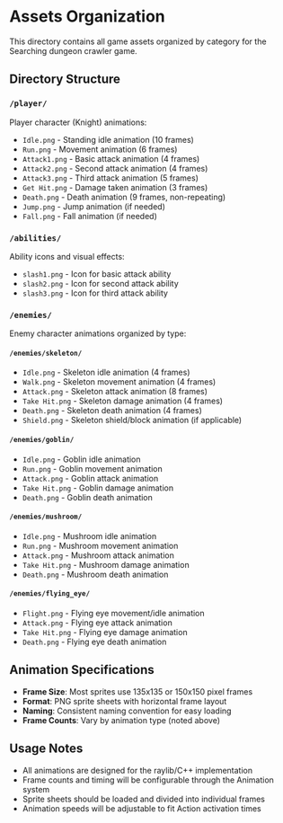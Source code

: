 # Assets Organization

This directory contains all game assets organized by category for the Searching dungeon crawler game.

## Directory Structure

### `/player/`
Player character (Knight) animations:
- `Idle.png` - Standing idle animation (10 frames)
- `Run.png` - Movement animation (6 frames) 
- `Attack1.png` - Basic attack animation (4 frames)
- `Attack2.png` - Second attack animation (4 frames)
- `Attack3.png` - Third attack animation (5 frames)
- `Get Hit.png` - Damage taken animation (3 frames)
- `Death.png` - Death animation (9 frames, non-repeating)
- `Jump.png` - Jump animation (if needed)
- `Fall.png` - Fall animation (if needed)

### `/abilities/`
Ability icons and visual effects:
- `slash1.png` - Icon for basic attack ability
- `slash2.png` - Icon for second attack ability  
- `slash3.png` - Icon for third attack ability

### `/enemies/`
Enemy character animations organized by type:

#### `/enemies/skeleton/`
- `Idle.png` - Skeleton idle animation (4 frames)
- `Walk.png` - Skeleton movement animation (4 frames)
- `Attack.png` - Skeleton attack animation (8 frames)
- `Take Hit.png` - Skeleton damage animation (4 frames)
- `Death.png` - Skeleton death animation (4 frames)
- `Shield.png` - Skeleton shield/block animation (if applicable)

#### `/enemies/goblin/`
- `Idle.png` - Goblin idle animation
- `Run.png` - Goblin movement animation
- `Attack.png` - Goblin attack animation
- `Take Hit.png` - Goblin damage animation
- `Death.png` - Goblin death animation

#### `/enemies/mushroom/`
- `Idle.png` - Mushroom idle animation
- `Run.png` - Mushroom movement animation
- `Attack.png` - Mushroom attack animation
- `Take Hit.png` - Mushroom damage animation
- `Death.png` - Mushroom death animation

#### `/enemies/flying_eye/`
- `Flight.png` - Flying eye movement/idle animation
- `Attack.png` - Flying eye attack animation
- `Take Hit.png` - Flying eye damage animation
- `Death.png` - Flying eye death animation

## Animation Specifications

- **Frame Size**: Most sprites use 135x135 or 150x150 pixel frames
- **Format**: PNG sprite sheets with horizontal frame layout
- **Naming**: Consistent naming convention for easy loading
- **Frame Counts**: Vary by animation type (noted above)

## Usage Notes

- All animations are designed for the raylib/C++ implementation
- Frame counts and timing will be configurable through the Animation system
- Sprite sheets should be loaded and divided into individual frames
- Animation speeds will be adjustable to fit Action activation times